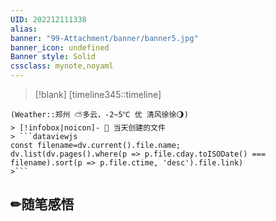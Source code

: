 ```yaml
---
UID: 202212111338 
alias:
banner: "99-Attachment/banner/banner5.jpg"
banner_icon: undefined
Banner style: Solid
cssclass: mynote,noyaml
---
```

> [!blank] 
> [timeline345::timeline]
```ad-flex
(Weather::郑州 ⛅多云，-2~5℃ 优 清风徐徐🌖)
> [!infobox|noicon]- 🔖 当天创建的文件
> ```dataviewjs 
const filename=dv.current().file.name;
dv.list(dv.pages().where(p => p.file.cday.toISODate() === filename).sort(p => p.file.ctime, 'desc').file.link) 
>```
```
## ✏随笔感悟
